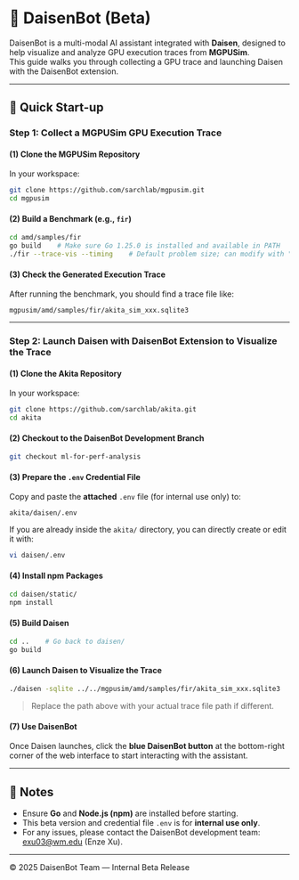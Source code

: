 # 🧠 DaisenBot (Beta)

DaisenBot is a multi-modal AI assistant integrated with **Daisen**, designed to help visualize and analyze GPU execution traces from **MGPUSim**.  
This guide walks you through collecting a GPU trace and launching Daisen with the DaisenBot extension.

---

## 🚀 Quick Start-up

### Step 1: Collect a MGPUSim GPU Execution Trace

#### (1) Clone the MGPUSim Repository
In your workspace:
```bash
git clone https://github.com/sarchlab/mgpusim.git
cd mgpusim
```

#### (2) Build a Benchmark (e.g., `fir`)
```bash
cd amd/samples/fir
go build    # Make sure Go 1.25.0 is installed and available in PATH
./fir --trace-vis --timing    # Default problem size; can modify with "-length <value>"
```

#### (3) Check the Generated Execution Trace
After running the benchmark, you should find a trace file like:
```
mgpusim/amd/samples/fir/akita_sim_xxx.sqlite3
```

---

### Step 2: Launch Daisen with DaisenBot Extension to Visualize the Trace

#### (1) Clone the Akita Repository
In your workspace:
```bash
git clone https://github.com/sarchlab/akita.git
cd akita
```

#### (2) Checkout to the DaisenBot Development Branch
```bash
git checkout ml-for-perf-analysis
```

#### (3) Prepare the `.env` Credential File
Copy and paste the **attached** `.env` file (for internal use only) to:
```
akita/daisen/.env
```
If you are already inside the `akita/` directory, you can directly create or edit it with:
```bash
vi daisen/.env
```


#### (4) Install npm Packages
```bash
cd daisen/static/
npm install
```

#### (5) Build Daisen
```bash
cd ..    # Go back to daisen/
go build
```

#### (6) Launch Daisen to Visualize the Trace
```bash
./daisen -sqlite ../../mgpusim/amd/samples/fir/akita_sim_xxx.sqlite3
```
> Replace the path above with your actual trace file path if different.

#### (7) Use DaisenBot
Once Daisen launches, click the **blue DaisenBot button** at the bottom-right corner of the web interface to start interacting with the assistant.

---

## 🧩 Notes
- Ensure **Go** and **Node.js (npm)** are installed before starting.
- This beta version and credential file `.env` is for **internal use only**.
- For any issues, please contact the DaisenBot development team: exu03@wm.edu (Enze Xu).

---

© 2025 DaisenBot Team — Internal Beta Release
